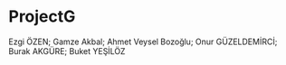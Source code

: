 # ProjectG 

Ezgi ÖZEN;
Gamze Akbal;
Ahmet Veysel Bozoğlu;
Onur GÜZELDEMİRCİ;
Burak AKGÜRE;
Buket YEŞİLÖZ
